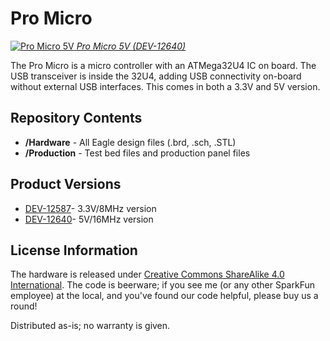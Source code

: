 Pro Micro
=========

[![Pro Micro 5V](https://cdn.sparkfun.com//assets/parts/9/3/2/6/12640-01a.jpg)
*Pro Micro 5V (DEV-12640)*](https://www.sparkfun.com/products/12640)


The Pro Micro is a micro controller with an ATMega32U4 IC on board.
The USB transceiver is inside the 32U4, adding USB connectivity on-board without external USB interfaces. 
This comes in both a 3.3V and 5V version. 


Repository Contents
-------------------
* **/Hardware** - All Eagle design files (.brd, .sch, .STL)
* **/Production** - Test bed files and production panel files


Product Versions
----------------
* [DEV-12587](https://www.sparkfun.com/products/12587)- 3.3V/8MHz version
* [DEV-12640](https://www.sparkfun.com/products/12640)- 5V/16MHz version

License Information
-------------------
The hardware is released under [Creative Commons ShareAlike 4.0 International](https://creativecommons.org/licenses/by-sa/4.0/).
The code is beerware; if you see me (or any other SparkFun employee) at the local, and you've found our code helpful, please buy us a round!

Distributed as-is; no warranty is given.
